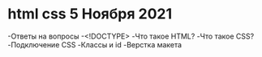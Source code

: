 # html css 5 Ноября 2021

-Ответы на вопросы
-<!DOCTYPE>
-Что такое HTML?
-Что такое CSS?
-Подключение CSS
-Классы и id
-Верстка макета 